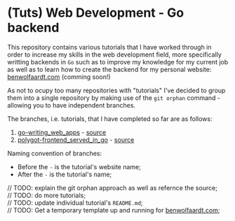 # (Tuts) Web Development - Go backend

This repository contains various tutorials that I have worked through in order to increase my skills in the web development field, more specifically writting backends in `Go` such as to improve my knowledge for my current job as well as to learn how to create the backend for my personal website: [benwolfaardt.com](benwolfaardt.com) (comming soon!)

As not to ocupy too many repositories with "tutorials" I've decided to group them into a single repository by making use of the `git orphan` command - allowing you to have independent branches.

The branches, i.e. tutorials, that I have completed so far are as follows:
1. [go-writing_web_apps](https://github.com/BenWolfaardt/Tuts-Web_Dev-Go_backend/tree/go-writing_web_apps) - [source](https://golang.org/doc/articles/wiki/)
2. [polygot-frontend_served_in_go](https://github.com/BenWolfaardt/Tuts-Web_Dev-Go_backend/tree/polygot-frontend_served_in_go) - [source](https://www.thepolyglotdeveloper.com/2017/03/bundle-html-css-javascript-served-golang-application/)

Naming convention of branches: 
* Before the `-` is the tutorial's website name;
* After the `-` is the tutorial's name;

// TODO: explain the git orphan approach as well as refernce the source;  
// TODO: do more tutorials;  
// TODO: update individual tutorial's `README.md`;  
// TODO: Get a temporary template up and running for [benwolfaardt.com](benwolfaardt.com);  
